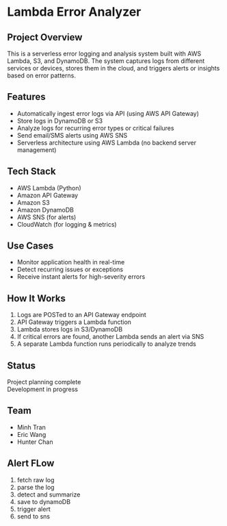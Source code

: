 # Lambda Error Analyzer

## Project Overview
This is a serverless error logging and analysis system built with AWS Lambda, S3, and DynamoDB. The system captures logs from different services or devices, stores them in the cloud, and triggers alerts or insights based on error patterns.

## Features
- Automatically ingest error logs via API (using AWS API Gateway)
- Store logs in DynamoDB or S3
- Analyze logs for recurring error types or critical failures
- Send email/SMS alerts using AWS SNS
- Serverless architecture using AWS Lambda (no backend server management)

## Tech Stack
- AWS Lambda (Python)
- Amazon API Gateway
- Amazon S3
- Amazon DynamoDB
- AWS SNS (for alerts)
- CloudWatch (for logging & metrics)

## Use Cases
- Monitor application health in real-time
- Detect recurring issues or exceptions
- Receive instant alerts for high-severity errors

## How It Works
1. Logs are POSTed to an API Gateway endpoint
2. API Gateway triggers a Lambda function
3. Lambda stores logs in S3/DynamoDB
4. If critical errors are found, another Lambda sends an alert via SNS
5. A separate Lambda function runs periodically to analyze trends

## Status
Project planning complete  
Development in progress

## Team
- Minh Tran
- Eric Wang
- Hunter Chan

## Alert FLow
1. fetch raw log
2. parse the log
3. detect and summarize
4. save to dynamoDB
5. trigger alert
6. send to sns

